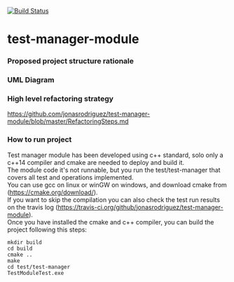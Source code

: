 [![Build Status](https://travis-ci.org/jonasrodriguez/test-manager-module.svg?branch=master)](https://travis-ci.org/github/jonasrodriguez/test-manager-module)
# test-manager-module

### Proposed project structure rationale

### UML Diagram

### High level refactoring strategy

https://github.com/jonasrodriguez/test-manager-module/blob/master/RefactoringSteps.md

### How to run project
Test manager module has been developed using c++ standard, solo only a c++14 compiler and cmake are needed to deploy and build it.  
The module code it's not runnable, but you run the test/test-manager that covers all test and operations implemented.  
You can use gcc on linux or winGW on windows, and download cmake from (https://cmake.org/download/).  
If you want to skip the compilation you can also check the test run results on the travis log (https://travis-ci.org/github/jonasrodriguez/test-manager-module).  
Once you have installed the cmake and c++ compiler, you can build the project following this steps:  
```
mkdir build
cd build
cmake ..
make
cd test/test-manager
TestModuleTest.exe
```
